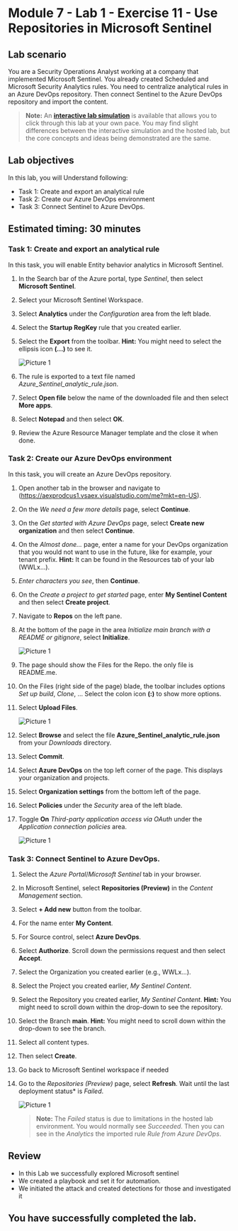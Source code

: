 # Module 7 - Lab 1 - Exercise 11 - Use Repositories in Microsoft Sentinel

## Lab scenario

You are a Security Operations Analyst working at a company that implemented Microsoft Sentinel. You already created Scheduled and Microsoft Security Analytics rules.  You need to centralize analytical rules in an Azure DevOps repository.  Then connect Sentinel to the Azure DevOps repository and import the content. 

>**Note:** An **[interactive lab simulation](https://mslabs.cloudguides.com/guides/SC-200%20Lab%20Simulation%20-%20Use%20repositories%20in%20Microsoft%20Sentinel)** is available that allows you to click through this lab at your own pace. You may find slight differences between the interactive simulation and the hosted lab, but the core concepts and ideas being demonstrated are the same. 

## Lab objectives
 In this lab, you will Understand following:
 - Task 1: Create and export an analytical rule
 - Task 2: Create our Azure DevOps environment
 - Task 3: Connect Sentinel to Azure DevOps.

## Estimated timing: 30 minutes

### Task 1: Create and export an analytical rule

In this task, you will enable Entity behavior analytics in Microsoft Sentinel.

1. In the Search bar of the Azure portal, type *Sentinel*, then select **Microsoft Sentinel**.

1. Select your Microsoft Sentinel Workspace.

1. Select **Analytics** under the *Configuration* area from the left blade.

1. Select the **Startup RegKey** rule that you created earlier.

1. Select the **Export** from the toolbar. **Hint:** You might need to select the ellipsis icon **(...)** to see it.

   ![Picture 1](../Media/export.png)

1. The rule is exported to a text file named *Azure_Sentinel_analytic_rule.json*.

1. Select **Open file** below the name of the downloaded file and then select **More apps**.

1. Select **Notepad** and then select **OK**.

1. Review the Azure Resource Manager template and the close it when done.

### Task 2: Create our Azure DevOps environment

In this task, you will create an Azure DevOps repository.

1. Open another tab in the browser and navigate to (https://aexprodcus1.vsaex.visualstudio.com/me?mkt=en-US).

1. On the *We need a few more details* page, select **Continue**.

1. On the *Get started with Azure DevOps* page, select **Create new organization** and then select **Continue**.

1. On the *Almost done...* page, enter a name for your DevOps organization that you would not want to use in the future, like for example, your tenant prefix. **Hint:** It can be found in the Resources tab of your lab (WWLx...).

1. *Enter characters you see*, then **Continue**.

1. On the *Create a project to get started* page, enter **My Sentinel Content** and then select **Create project**.

1. Navigate to **Repos** on the left pane.

1. At the bottom of the page in the area *Initialize main branch with a README or gitignore*, select **Initialize**.

     ![Picture 1](../Media/initialize.png)

1. The page should show the Files for the Repo.  the only file is README.me.

1. On the Files (right side of the page) blade, the toolbar includes options *Set up build*, *Clone*, ... Select the colon icon **(:)** to show more options.

1. Select **Upload Files**.

    ![Picture 1](../Media/uploadfilesinrepo.png)

1. Select **Browse** and select the file **Azure_Sentinel_analytic_rule.json** from your *Downloads* directory.

1. Select **Commit**.

1. Select **Azure DevOps** on the top left corner of the page.  This displays your organization and projects.

1. Select **Organization settings** from the bottom left of the page.

1. Select **Policies** under the *Security* area of the left blade.

1. Toggle **On** *Third-party application access via OAuth* under the *Application connection policies* area.

   ![Picture 1](../Media/thirdpartyauth.png)

### Task 3: Connect Sentinel to Azure DevOps.

1. Select the *Azure Portal*/*Microsoft Sentinel* tab in your browser.

1. In Microsoft Sentinel, select **Repositories (Preview)** in the *Content Management* section.

1. Select **+ Add new** button from the toolbar.

1. For the name enter **My Content**.

1. For Source control, select **Azure DevOps**.

1. Select **Authorize**. Scroll down the permissions request and then select **Accept**.

1. Select the Organization you created earlier (e.g., WWLx...).

1. Select the Project you created earlier, *My Sentinel Content*.

1. Select the Repository you created earlier, *My Sentinel Content*. **Hint:** You might need to scroll down within the drop-down to see the repository.

1. Select the Branch **main**. **Hint:** You might need to scroll down within the drop-down to see the branch.

1. Select all content types.

1. Then select **Create**.

1. Go back to Microsoft Sentinel workspace if needed

1. Go to the *Repositories (Preview)* page, select **Refresh**. Wait until the last deployment status* is *Failed*.  

    ![Picture 1](../Media/failed.png)

    >**Note:** The *Failed* status is due to limitations in the hosted lab environment. You would normally see *Succeeded*. Then you can see in the *Analytics* the imported rule *Rule from Azure DevOps*.

## Review
-  In this Lab we successfully explored Microsoft sentinel
- We created a playbook and set it for automation.
- We initiated the attack and created detections for those and investigated it
   
## You have successfully completed the lab.